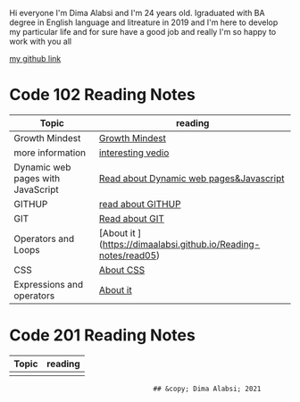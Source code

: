 Hi everyone I'm Dima Alabsi and I'm 24 years old. Igraduated with BA degree in English language and litreature in 2019 and I'm here to develop my particular life and for sure have a good job and really I'm so happy to work with you all 

[my github link](https://github.com/DimaAlabsi)

 # Code 102 Reading Notes
| Topic    | reading |
| ----------- | ----------- |
| Growth Mindest   | [Growth Mindest](https://dimaalabsi.github.io/Reading-notes/growth%20mindest)       |
|more information  | [interesting vedio](https://www.youtube.com/watch?v=M1CHPnZfFmU)       |
|   Dynamic web pages with JavaScript      | [ Read about Dynamic web pages&Javascript](https://dimaalabsi.github.io/Reading-notes/read44  )
|GITHUP| [read about GITHUP](https://dimaalabsi.github.io/Reading-notes/read01) |
|GIT|[Read about GIT](https://dimaalabsi.github.io/Reading-notes/read02)|
  |Operators and Loops|[About it ] (https://dimaalabsi.github.io/Reading-notes/read05)|
 |CSS |[About CSS ](https://dimaalabsi.github.io/Reading-notes/read6)|
 |Expressions and operators|[About it](https://dimaalabsi.github.io/Reading-notes/read7)|
  

   # Code 201 Reading Notes
   | Topic    | reading |
| ----------- | ----------- |
|||


                                       
                                        
                                        
                                        ## &copy; Dima Alabsi; 2021 


 

